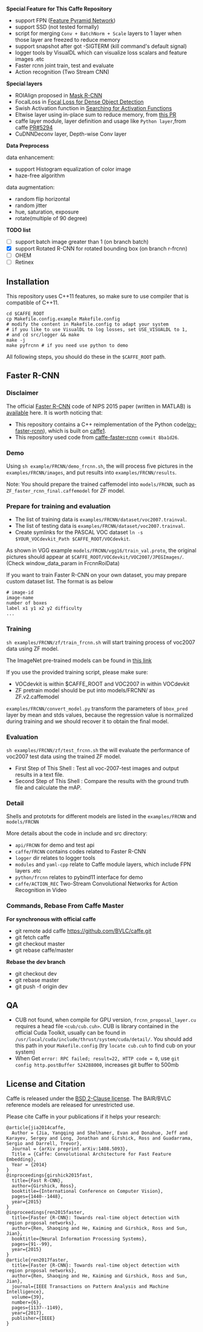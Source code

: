 **Special Feature for This Caffe Repository**

- support FPN ([Feature Pyramid Network](https://arxiv.org/abs/1612.03144))
- support SSD (not tested formally)
- script for merging `Conv + BatchNorm + Scale` layers to 1 layer when those layer are freezed to reduce memory
- support snapshot after got -SIGTERM (kill command's default signal)
- logger tools by VisualDL which can visualize loss scalars and feature images .etc
- Faster rcnn joint train, test and evaluate
- Action recognition (Two Stream CNN)

**Special layers**

- ROIAlign proposed in [Mask R-CNN](https://arxiv.org/abs/1703.06870)
- FocalLoss in [Focal Loss for Dense Object Detection](https://arxiv.org/abs/1708.02002)
- Swish Activation function in [Searching for Activation Functions](https://arxiv.org/abs/1710.05941)
- Eltwise layer using in-place sum to reduce memory, from [this PR](https://github.com/BVLC/caffe/pull/3708)
- caffe layer module, layer definition and usage like `Python layer`,from caffe [PR#5294](https://github.com/BVLC/caffe/pull/5294)
- CuDNNDeconv layer, Depth-wise Conv layer

**Data Preprocess**

data enhancement:
- support Histogram equalization of color image
- haze-free algorithm

data augmentation:
- random flip horizontal
- random jitter
- hue, saturation, exposure
- rotate(multiple of 90 degree)

**TODO list**

- [ ] support batch image greater than 1 (on branch batch)
- [x] support Rotated R-CNN for rotated bounding box (on branch r-frcnn)
- [ ] OHEM
- [ ] Retinex

## Installation

This repository uses C++11 features, so make sure to use compiler that is compatible of C++11.
```shell
cd $CAFFE_ROOT
cp Makefile.config.example Makefile.config
# modify the content in Makefile.config to adapt your system
# if you like to use VisualDL to log losses, set USE_VISUALDL to 1,
# and cd src/logger && make
make -j
make pyfrcnn # if you need use python to demo
```

All following steps, you should do these in the `$CAFFE_ROOT` path.

## Faster R-CNN

### Disclaimer
The official [Faster R-CNN](https://arxiv.org/abs/1506.01497) code of NIPS 2015 paper (written in MATLAB) is [available](https://github.com/ShaoqingRen/faster_rcnn) here. It is worth noticing that:

- This repository contains a C++ reimplementation of the Python code([py-faster-rcnn](https://github.com/rbgirshick/py-faster-rcnn)), which is built on [caffe1](https://github.com/BVLC/caffe).
- This repository used code from [caffe-faster-rcnn](https://github.com/D-X-Y/caffe-faster-rcnn/tree/dev) `commit 8ba1d26`.

### Demo
Using `sh example/FRCNN/demo_frcnn.sh`, the will process five pictures in the `examples/FRCNN/images`, and put results into `examples/FRCNN/results`.

Note: You should prepare the trained caffemodel into `models/FRCNN`, such as `ZF_faster_rcnn_final.caffemodel` for ZF model.

### Prepare for training and evaluation
- The list of training data is `examples/FRCNN/dataset/voc2007.trainval`.
- The list of testing data is `examples/FRCNN/dataset/voc2007.trainval`.
- Create symlinks for the PASCAL VOC dataset `ln -s $YOUR_VOCdevkit_Path $CAFFE_ROOT/VOCdevkit`.

As shown in VGG example `models/FRCNN/vgg16/train_val.proto`, the original pictures should appear at `$CAFFE_ROOT/VOCdevkit/VOC2007/JPEGImages/`. (Check window\_data\_param in FrcnnRoiData)

If you want to train Faster R-CNN on your own dataset, you may prepare custom dataset list.
The format is as below
```
# image-id
image-name
number of boxes
label x1 y1 x2 y2 difficulty
...
```

### Training
`sh examples/FRCNN/zf/train_frcnn.sh` will start training process of voc2007 data using ZF model.

The ImageNet pre-trained models can be found in [this link](https://drive.google.com/drive/folders/1xjFL-ZeVzXkY584ZsEnr9O6O3P1Ypjwd?usp=sharing)

If you use the provided training script, please make sure:
- VOCdevkit is within $CAFFE\_ROOT and VOC2007 in within VOCdevkit
- ZF pretrain model should be put into models/FRCNN/ as ZF.v2.caffemodel

`examples/FRCNN/convert_model.py` transform the parameters of `bbox_pred` layer by mean and stds values,
because the regression value is normalized during training and we should recover it to obtain the final model.

### Evaluation
`sh examples/FRCNN/zf/test_frcnn.sh` the will evaluate the performance of voc2007 test data using the trained ZF model.

- First Step of This Shell : Test all voc-2007-test images and output results in a text file.
- Second Step of This Shell : Compare the results with the ground truth file and calculate the mAP.

### Detail

Shells and prototxts for different models are listed in the `examples/FRCNN` and `models/FRCNN`

More details about the code in include and src directory:
- `api/FRCNN` for demo and test api
- `caffe/FRCNN` contains codes related to Faster R-CNN
- `logger` dir relates to logger tools
- `modules` and `yaml-cpp` relate to Caffe module layers, which include FPN layers .etc
- `python/frcnn` relates to pybind11 interface for demo
- `caffe/ACTION_REC` Two-Stream Convolutional Networks for Action Recognition in Video

### Commands, Rebase From Caffe Master

**For synchronous with official caffe**

- git remote add caffe https://github.com/BVLC/caffe.git
- git fetch caffe
- git checkout master
- git rebase caffe/master

**Rebase the dev branch**
- git checkout dev
- git rebase master 
- git push -f origin dev

## QA
- CUB not found, when compile for GPU version, `frcnn_proposal_layer.cu` requires a head file `<cub/cub.cuh>`. CUB is library contained in the official Cuda Toolkit, usually can be found in ` /usr/local/cuda/include/thrust/system/cuda/detail/`. You should add this path in your `Makefile.config` (try `locate cub.cuh` to find cub on your system)
- When Get `error: RPC failed; result=22, HTTP code = 0`, use `git config http.postBuffer 524288000`, increases git buffer to 500mb


## License and Citation

Caffe is released under the [BSD 2-Clause license](https://github.com/BVLC/caffe/blob/master/LICENSE).
The BAIR/BVLC reference models are released for unrestricted use.

Please cite Caffe in your publications if it helps your research:

    @article{jia2014caffe,
      Author = {Jia, Yangqing and Shelhamer, Evan and Donahue, Jeff and Karayev, Sergey and Long, Jonathan and Girshick, Ross and Guadarrama, Sergio and Darrell, Trevor},
      Journal = {arXiv preprint arXiv:1408.5093},
      Title = {Caffe: Convolutional Architecture for Fast Feature Embedding},
      Year = {2014}
    }
    @inproceedings{girshick2015fast,
      title={Fast R-CNN},
      author={Girshick, Ross},
      booktitle={International Conference on Computer Vision},
      pages={1440--1448},
      year={2015}
    }
    @inproceedings{ren2015faster,
      title={Faster {R-CNN}: Towards real-time object detection with region proposal networks},
      author={Ren, Shaoqing and He, Kaiming and Girshick, Ross and Sun, Jian},
      booktitle={Neural Information Processing Systems},
      pages={91--99},
      year={2015}
    }
    @article{ren2017faster,
      title={Faster {R-CNN}: Towards real-time object detection with region proposal networks},
      author={Ren, Shaoqing and He, Kaiming and Girshick, Ross and Sun, Jian},
      journal={IEEE Transactions on Pattern Analysis and Machine Intelligence},
      volume={39},
      number={6},
      pages={1137--1149},
      year={2017},
      publisher={IEEE}
    }

